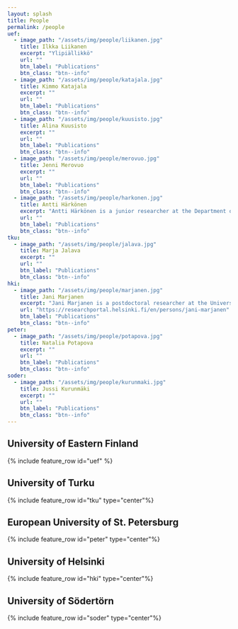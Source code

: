 ```yaml
---
layout: splash
title: People
permalink: /people
uef:
  - image_path: "/assets/img/people/liikanen.jpg"
    title: Ilkka Liikanen
    excerpt: "Ylipiällikkö"
    url: ""  
    btn_label: "Publications"
    btn_class: "btn--info"
  - image_path: "/assets/img/people/katajala.jpg"
    title: Kimmo Katajala
    excerpt: ""
    url: ""  
    btn_label: "Publications"
    btn_class: "btn--info"
  - image_path: "/assets/img/people/kuusisto.jpg"
    title: Alina Kuusisto
    excerpt: ""
    url: ""  
    btn_label: "Publications"
    btn_class: "btn--info"
  - image_path: "/assets/img/people/merovuo.jpg"
    title: Jenni Merovuo
    excerpt: ""
    url: ""  
    btn_label: "Publications"
    btn_class: "btn--info"
  - image_path: "/assets/img/people/harkonen.jpg"
    title: Antti Härkönen
    excerpt: "Antti Härkönen is a junior researcher at the Department of Geographical and Historical Studies at the University of Eastern Finland specialising in digital humanities and pre- 20th century history. He is writing a dissertation on the use of geospatial analysis in historical research using the spatial segregation of religious groups of Vyborg as a case study."
    url: ""  
    btn_label: "Publications"
    btn_class: "btn--info"
tku:
  - image_path: "/assets/img/people/jalava.jpg"
    title: Marja Jalava
    excerpt: ""
    url: ""  
    btn_label: "Publications"
    btn_class: "btn--info"
hki:
  - image_path: "/assets/img/people/marjanen.jpg"
    title: Jani Marjanen
    excerpt: "Jani Marjanen is a postdoctoral researcher at the University of Helsinki from where he gained his PhD in 2014. In 2014-2015 he was visiting scholar at the Max Planck Institute for Human Development, Berlin. He specializes in late eighteenth-century and early nineteenth-century language of economic patriotism in Scandinavia, the theory and method of conceptual history, and public debate in Finland in the nineteenth century. He is one of the editors of Contributions to the History of Concepts (<https://www.berghahnjournals.com/view/journals/contributions/contributions-overview.xml>)."
    url: "https://researchportal.helsinki.fi/en/persons/jani-marjanen"  
    btn_label: "Publications"
    btn_class: "btn--info"
peter:
  - image_path: "/assets/img/people/potapova.jpg"
    title: Natalia Potapova
    excerpt: ""
    url: ""  
    btn_label: "Publications"
    btn_class: "btn--info"
soder:
  - image_path: "/assets/img/people/kurunmaki.jpg"
    title: Jussi Kurunmäki
    excerpt: ""
    url: ""  
    btn_label: "Publications"
    btn_class: "btn--info"
---
```


## University of Eastern Finland

{% include feature_row id="uef" %}

## University of Turku

{% include feature_row id="tku" type="center"%}

## European University of St. Petersburg

{% include feature_row id="peter" type="center"%}

## University of Helsinki

{% include feature_row id="hki" type="center"%}

## University of Södertörn

{% include feature_row id="soder" type="center"%}
